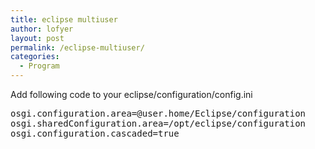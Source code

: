 ```yaml
---
title: eclipse multiuser
author: lofyer
layout: post
permalink: /eclipse-multiuser/
categories:
  - Program
---
```

Add following code to your eclipse/configuration/config.ini

<pre>osgi.configuration.area=@user.home/Eclipse/configuration
osgi.sharedConfiguration.area=/opt/eclipse/configuration
osgi.configuration.cascaded=true
</pre>